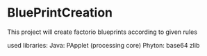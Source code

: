 # BluePrintCreation
This project will create factorio blueprints according to given rules

used libraries:
Java:
  PApplet (processing core)
Phyton:
  base64
  zlib
